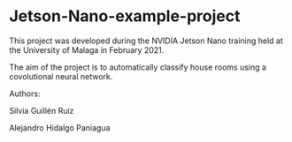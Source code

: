 # Jetson-Nano-example-project
This project was developed during the NVIDIA Jetson Nano training held at the University of Malaga in February 2021.

The aim of the project is to automatically classify house rooms using a covolutional neural network.

Authors:

Silvia Guillén Ruiz

Alejandro Hidalgo Paniagua
